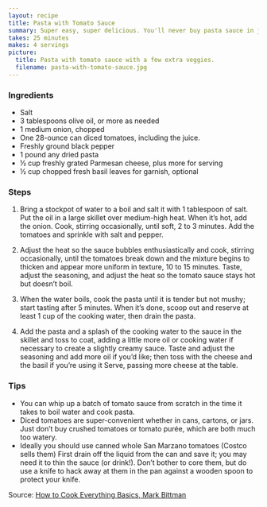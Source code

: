 ```yaml
---
layout: recipe
title: Pasta with Tomato Sauce
summary: Super easy, super delicious. You'll never buy pasta sauce in jar again.
takes: 25 minutes
makes: 4 servings
picture:
  title: Pasta with tomato sauce with a few extra veggies.
  filename: pasta-with-tomato-sauce.jpg
---
```


### Ingredients

- Salt
- 3 tablespoons olive oil, or more as needed
- 1 medium onion, chopped
- One 28-ounce can diced tomatoes, including the juice.
- Freshly ground black pepper
- 1 pound any dried pasta
- ½ cup freshly grated Parmesan cheese, plus more for serving
- ½ cup chopped fresh basil leaves for garnish, optional

### Steps

1. Bring a stockpot of water to a boil and salt it with 1 tablespoon of salt. Put the oil in a large skillet over medium-high heat. When it’s hot, add the onion. Cook, stirring occasionally, until soft, 2 to 3 minutes. Add the tomatoes and sprinkle with salt and pepper.

2. Adjust the heat so the sauce bubbles enthusiastically and cook, stirring occasionally, until the tomatoes break down and the mixture begins to thicken and appear more uniform in texture, 10 to 15 minutes. Taste, adjust the seasoning, and adjust the heat so the tomato sauce stays hot but doesn’t boil.

3. When the water boils, cook the pasta until it is tender but not mushy; start tasting after 5 minutes. When it’s done, scoop out and reserve at least 1 cup of the cooking water, then drain the pasta.

4. Add the pasta and a splash of the cooking water to the sauce in the skillet and toss to coat, adding a little more oil or cooking water if necessary to create a slightly creamy sauce. Taste and adjust the seasoning and add more oil if you’d like; then toss with the cheese and the basil if you’re using it Serve, passing more cheese at the table.

### Tips

- You can whip up a batch of tomato sauce from scratch in the time it takes to boil water and cook pasta.
- Diced tomatoes are super-convenient whether in cans, cartons, or jars. Just don’t buy crushed tomatoes or tomato purée, which are both much too watery.
- Ideally you should use canned whole San Marzano tomatoes (Costco sells them) First drain off the liquid from the can and save it; you may need it to thin the sauce (or drink!). Don’t bother to core them, but do use a knife to hack away at them in the pan against a wooden spoon to protect your knife.

Source: [How to Cook Everything Basics, Mark Bittman](https://www.goodreads.com/en/book/show/2603)
